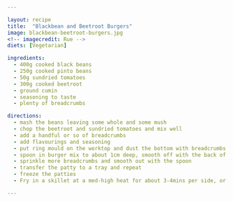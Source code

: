 ```yaml
---

layout: recipe
title:  "Blackbean and Beetroot Burgers"
image: blackbean-beetroot-burgers.jpg
<!-- imagecredit: Rue -->
diets: [Vegetarian]

ingredients:
  - 400g cooked black beans
  - 250g cooked pinto beans
  - 50g sundried tomatoes
  - 300g cooked beetroot
  - ground cumin
  - seasoning to taste
  - plenty of breadcrumbs

directions:
  - mash the beans leaving some whole and some mush
  - chop the beetroot and sundried tomatoes and mix well
  - add a handful or so of breadcrumbs
  - add flavourings and seasoning
  - put ring mould on the worktop and dust the bottom with breadcrumbs
  - spoon in burger mix to about 1cm deep, smooth off with the back of a spoon
  - sprinkle more breadcrumbs and smooth out with the spoon
  - transfer the patty to a tray and repeat
  - freeze the patties
  - Fry in a skillet at a med-high heat for about 3-4mins per side, or until lightly browned.

---
```

